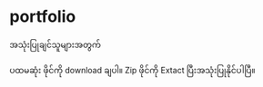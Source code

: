 # portfolio
အသုံးပြုချင်သူများအတွက်

ပထမဆုံး ဖိုင်ကို download ချပါ။
Zip ဖိုင်ကို Extact ပြီးအသုံးပြုနိုင်ပါပြီ။
